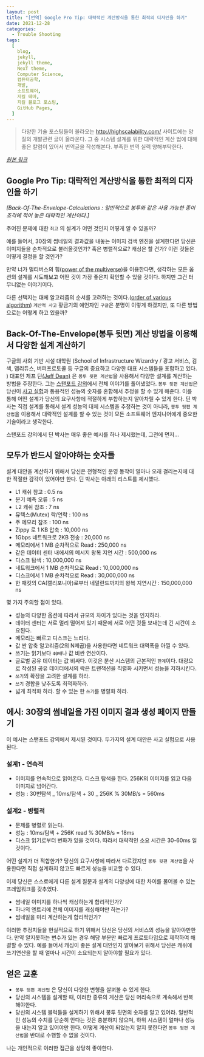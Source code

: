 ```yaml
---
layout: post
title: "[번역] Google Pro Tip: 대략적인 계산방식을 통한 최적의 디자인을 하기"
date: 2021-12-28
categories:
  - Trouble Shooting
tags:
  [
    blog,
    jekyll,
    jekyll theme,
    NexT theme,
    Computer Science,
    컴퓨터공학,
    개발,
    소프트웨어,
    지킬 테마,
    지킬 블로그 포스팅,
    GitHub Pages,
  ]
---
```


> 다양한 기술 포스팅들이 올라오는 http://highscalability.com/ 사이트에는 양질의 개발관련 글이 올라온다. 그 중 시스템 설계를 위한 대략적인 계산 법에 대해 좋은 칼럼이 있어서 번역글을 작성해본다. 부족한 번역 실력 양해부탁한다.

_[원본 링크](http://highscalability.com/blog/2011/1/26/google-pro-tip-use-back-of-the-envelope-calculations-to-choo.html)_

## Google Pro Tip: 대략적인 계산방식을 통한 최적의 디자인을 하기

_[Back-Of-The-Envelope-Calculations : 일반적으로 봉투와 같은 사용 가능한 종이 조각에 적어 놓은 대략적인 계산이다.]_

주어진 문제에 대한 `최고` 의 설계가 어떤 것인지 어떻게 알 수 있을까?

예를 들어서, 30장의 썸네일의 결과값을 내놓는 이미지 검색 엔진을 설계한다면 당신은 이미지들을 순차적으로 불러올것인가?
혹은 병렬적으로?
캐싱은 할 건가?
이런 것들은 어떻게 결정을 할 것인가?

만약 너가 멀티버스의 힘([power of the multiverse](http://www.extravolution.com/2009/09/computing-with-multiverse.html))을 이용한다면, 생각하는 모든 옵션의 설계를 시도해보고 어떤 것이 가장 좋은지 확인할 수 있을 것이다.
하지만 그건 터무니없는 이야기이다.

다른 선택지는 대체 알고리즘의 순서를 고려하는 것이다.([order of various algorithm](https://en.wikipedia.org/wiki/Big_O_notation))
`계산적 사고` 황금기의 예언자인 `구글`은 분명이 이렇게 하겠지만, 또 다른 방법으로는 어떻게 하고 있을까?

## Back-Of-The-Envelope(봉투 뒷면) 계산 방법을 이용해서 다양한 설계 계산하기

구글의 사회 기반 시설 대학원 (School of Infrastructure Wizardry / 광고 서비스, 검색, 맵리듀스, 버퍼프로토콜 등 구글의 중요하고 다양한 대표 시스템들을 포함하고 있다. ) 대표인 제프 딘[(Jeff Dean)](https://research.google/people/jeff/) 은 `봉투 뒷편 계산법`을 사용해서 다양한 설계를 계산하는 방법을 주장한다.
그는 [스탠포드 강의](http://stanford-online.stanford.edu/courses/ee380/101110-ee380-300.asx)에서 전체 이야기를 풀어냈었다.
`봉투 뒷편 계산법`은 당신이 [사고 실험]()과 통용적인 성능의 숫자를 혼합해서 추정을 할 수 있게 해준다. 이를 통해 어떤 설계가 당신의 요구사항에 적절하게 부합하는지 알아차릴 수 있게 한다.
딘 박사는 직접 설계를 통해서 설계 성능의 대체 시스템을 추정하는 것이 아니라, `봉투 뒷편 계산법`을 이용해서 대략적인 설계를 할 수 있는 것이 모든 소프트웨어 엔지니어에게 중요한 기술이라고 생각한다.

스탠포드 강의에서 딘 박사는 매우 좋은 예시를 하나 제시했는데, 그전에 먼저...

## 모두가 반드시 알아야하는 숫자들

설계 대안을 계산하기 위해서 당신은 전형적인 운영 동작이 얼마나 오래 걸리는지에 대한 적절한 감각이 있어야만 한다.
딘 박사는 아래의 리스트를 제시했다.

- L1 캐쉬 참고 : 0.5 ns
- 분기 예측 오류 : 5 ns
- L2 캐쉬 참조 : 7 ns
- 뮤텍스(Mutex) 락/언락 : 100 ns
- 주 메모리 참조 : 100 ns
- Zippy 로 1 KB 압축 : 10,000 ns
- 1Gbps 네트워크로 2KB 전송 : 20,000 ns
- 메모리에서 1 MB 순차적으로 Read : 250,000 ns
- 같은 데이터 센터 내에서의 메시지 왕복 지연 시간 : 500,000 ns
- 디스크 탐색 : 10,000,000 ns
- 네트워크에서 1 MB 순차적으로 Read : 10,000,000 ns
- 디스크에서 1 MB 순차적으로 Read : 30,000,000 ns
- 한 패킷의 CA(캘리포니아)로부터 네덜란드까지의 왕복 지연시간 : 150,000,000 ns

몇 가지 주의할 점이 있다.

- 성능의 다양한 옵션에 따라서 규모의 차이가 있다는 것을 인지하라.
- 데이터 센터는 서로 멀리 떨어져 있기 때문에 서로 어떤 것들 보내는데 긴 시간이 소요된다.
- 메모리는 빠르고 디스크는 느리다.
- 값 싼 압축 알고리즘(2의 N제곱)을 사용한다면 네트워크 대역폭을 아낄 수 있다.
- 쓰기는 읽기보다 `40배`나 값 비싼 연산이다.
- 글로벌 공유 데이터는 값 비싸다. 이것은 분산 시스템의 근본적인 `한계`이다. 대량으로 작성된 공유 데이터에서의 락은 트랜잭션을 직렬화 시키면서 성능을 저하시킨다.
- `쓰기`의 확장을 고려한 설계를 하라.
- `쓰기` 경합을 낮추도록 최적화하라.
- 넓게 최적화 하라. 할 수 있는 한 `쓰기`를 병렬화 하라.

## 에시: 30장의 썸네일을 가진 이미지 결과 생성 페이지 만들기

이 예시는 스탠포드 강의에서 제시된 것이다. 두가지의 설계 대안은 사고 실험으로 사용된다.

### 설계1 - 연속적

- 이미지를 연속적으로 읽어온다. 디스크 탐색을 한다. 256K의 이미지를 읽고 다음 이미지로 넘어간다.
- 성능 : 30번탐색 _ 10ms/탐색 + 30 _ 256K % 30MB/s = 560ms

### 설계2 - 병렬적

- 문제를 병렬로 읽는다.
- 성능 : 10ms/탐색 + 256K read % 30MB/s = 18ms
- 디스크 읽기로부터 변화가 있을 것이다. 따라서 대략적인 소요 시간은 30-60ms 일 것이다.

어떤 설계가 더 적합한가?
당신의 요구사항에 따라서 다르겠지만 `봉투 뒷편 계산법`을 사용한다면 직접 설계하지 않고도 빠르게 성능을 비교할 수 있다.

이제 당신은 스스로에게 다른 설계 질문과 설계의 다양성에 대한 차이를 물어볼 수 있는 프레임워크를 갖추었다.

- 썸네일 이미지를 하나씩 캐싱하는게 합리적인가?
- 하나의 엔트리에 전체 이미지를 캐싱해야만 하는가?
- 썸네일을 미리 계산하는게 합리적인가?

이러한 추정치들을 현실적으로 하기 위해서 당신은 당신의 서비스의 성능을 알아야만한다.
만약 알지못하는 변수가 있는 경우 해당 부분만 빠르게 프로토타입으로 제작하여 해결할 수 있다.
예를 들어서 캐싱이 좋은 설계 대안인지 알아보기 위해서 당신은 캐쉬에 쓰기연산을 할 때 얼마나 시간이 소요되는지 알아야할 필요가 있다.

## 얻은 교훈

- `봉투 뒷편 계산법` 은 당신이 다양한 변형을 살펴볼 수 있게 한다.
- 당신의 시스템을 설계할 때, 이러한 종류의 게산은 당신 머리속으로 계속해서 반복해야한다.
- 당신의 시스템 블럭들을 설게하기 위해서 봉투 뒷면의 숫자를 알고 있어라. 일반적인 성능의 수치를 단순히 안다는 것은 충분하지 않으며, 하위 시스템이 얼마나 성능을 내는지 알고 있어야만 한다. 어떻게 계산이 되었는지 알지 못한다면 `봉투 뒷편 계산법`을 반대로 수행할 수 없을 것이다.

나는 개인적으로 이러한 접근을 상당히 좋아한다.
